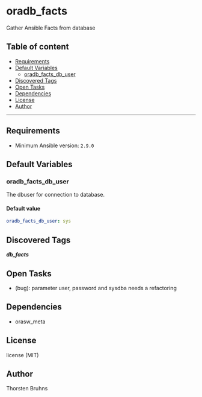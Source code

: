 # oradb_facts

Gather Ansible Facts from database

## Table of content

- [Requirements](#requirements)
- [Default Variables](#default-variables)
  - [oradb_facts_db_user](#oradb_facts_db_user)
- [Discovered Tags](#discovered-tags)
- [Open Tasks](#open-tasks)
- [Dependencies](#dependencies)
- [License](#license)
- [Author](#author)

---

## Requirements

- Minimum Ansible version: `2.9.0`


## Default Variables

### oradb_facts_db_user

The dbuser for connection to database.

#### Default value

```YAML
oradb_facts_db_user: sys
```

## Discovered Tags

**_db_facts_**

## Open Tasks

- (bug): parameter user, password and sysdba needs a refactoring

## Dependencies

- orasw_meta

## License

license (MIT)

## Author

Thorsten Bruhns
